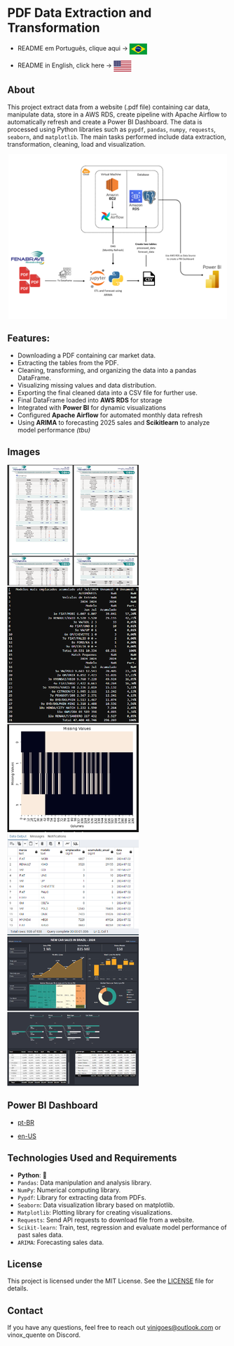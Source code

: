 # PDF Data Extraction and Transformation
- README em Português, clique aqui -> [<img align="center" alt="vin0x-brasil" height="25" width="40" src="https://github.com/hampusborgos/country-flags/blob/main/png250px/br.png">](https://github.com/vin0x/pdf-to-vehicle-data-ETL/blob/main/README-pt_br.md)

- README in English, click here -> [<img align="center" alt="vin0x-windows" height="25" width="40" src="https://github.com/hampusborgos/country-flags/blob/main/png250px/us.png">](https://github.com/vin0x/pdf-to-vehicle-data-ETL/blob/main/README.md)

## About

This project extract data from a website (.pdf file) containing car data, manipulate data, store in a AWS RDS, create pipeline with Apache Airflow to automatically refresh and create a Power BI Dashboard. The data is processed using Python libraries such as `pypdf`, `pandas`, `numpy`, `requests`, `seaborn`, and `matplotlib`. The main tasks performed include data extraction, transformation, cleaning, load and visualization.

  <p align="center">
  <img src="images/Capture5.PNG" width="500" />
</p>

## Features:

- Downloading a PDF containing car market data.
- Extracting the tables from the PDF.
- Cleaning, transforming, and organizing the data into a pandas DataFrame.
- Visualizing missing values and data distribution.
- Exporting the final cleaned data into a CSV file for further use.
- Final DataFrame loaded into **AWS RDS** for storage
- Integrated with **Power BI** for dynamic visualizations
- Configured **Apache Airflow** for automated monthly data refresh
- Using **ARIMA** to forecasting 2025 sales and **Scikitlearn** to analyze model performance _(tbu)_

## Images

  <img src="images/Capture0.PNG" width="300" />
  <img src="images/Capture1.PNG" width="300" />
  <img src="images/Capture2.PNG" width="300" />
  <img src="images/Capture4.PNG" width="300" />
  <img src="images/Capture6.PNG" width="300" />
  <img src="images/Capture7.PNG" width="300" />

## Power BI Dashboard
- [pt-BR](https://app.powerbi.com/view?r=eyJrIjoiNWEzMDAzMzQtNjM5Zi00OWQzLTg2ZTAtYjAzNjBmOWU5MDEzIiwidCI6IjE2OGQ0MTM3LWQ2ZjYtNDVmOC1hYWE3LWQxYTcwMjMzMDk1ZSIsImMiOjR9&pageName=32741afe55bae1175533)

- [en-US](https://app.powerbi.com/view?r=eyJrIjoiNWEzMDAzMzQtNjM5Zi00OWQzLTg2ZTAtYjAzNjBmOWU5MDEzIiwidCI6IjE2OGQ0MTM3LWQ2ZjYtNDVmOC1hYWE3LWQxYTcwMjMzMDk1ZSIsImMiOjR9&pageName=b587baece6c6c19e9d04)
  
## Technologies Used and Requirements

- **Python**: 🐍
- `Pandas`: Data manipulation and analysis library.
- `NumPy`: Numerical computing library.
- `Pypdf`: Library for extracting data from PDFs.
- `Seaborn`: Data visualization library based on matplotlib.
- `Matplotlib`: Plotting library for creating visualizations.
- `Requests`: Send API requests to download file from a website.
- `Scikit-learn`: Train, test, regression and evaluate model performance of past sales data.
- `ARIMA`: Forecasting sales data.

## License

This project is licensed under the MIT License. See the [LICENSE](LICENSE) file for details.

## Contact

If you have any questions, feel free to reach out [vinigoes@outlook.com](mailto:vinigoes@outlook.com) or vinox_quente on Discord.
